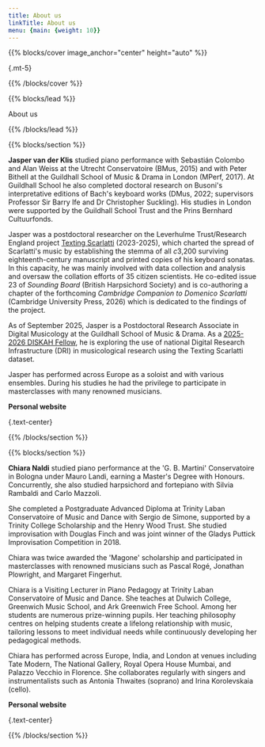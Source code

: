 ```yaml
---
title: About us
linkTitle: About us
menu: {main: {weight: 10}}
---
```


{{% blocks/cover image_anchor="center" height="auto" %}}

{.mt-5}

{{% /blocks/cover %}}

{{% blocks/lead %}}

About us

{{% /blocks/lead %}}

{{% blocks/section %}}

**Jasper van der Klis** studied piano performance with Sebastián Colombo and Alan Weiss at the Utrecht Conservatoire (BMus, 2015) and with Peter Bithell at the Guildhall School of Music & Drama in London (MPerf, 2017). At Guildhall School he also completed doctoral research on Busoni's interpretative editions of Bach's keyboard works (DMus, 2022; supervisors Professor Sir Barry Ife and Dr Christopher Suckling). His studies in London were supported by the Guildhall School Trust and the Prins Bernhard Cultuurfonds.

Jasper was a postdoctoral researcher on the Leverhulme Trust/Research England project [Texting Scarlatti](https://www.gsmd.ac.uk/textingscarlatti) (2023-2025), which charted the spread of Scarlatti's music by establishing the stemma of all *c*3,200 surviving eighteenth-century manuscript and printed copies of his keyboard sonatas. In this capacity, he was mainly involved with data collection and analysis and oversaw the collation efforts of 35 citizen scientists. He co-edited issue 23 of *Sounding Board* (British Harpsichord Society) and is co-authoring a chapter of the forthcoming *Cambridge Companion to Domenico Scarlatti* (Cambridge University Press, 2026) which is dedicated to the findings of the project.

As of September 2025, Jasper is a Postdoctoral Research Associate in Digital Musicology at the Guildhall School of Music & Drama. As a [2025-2026 DISKAH Fellow](https://culturedigitalskills.org/), he is exploring the use of national Digital Research Infrastructure (DRI) in musicological research using the Texting Scarlatti dataset.

Jasper has performed across Europe as a soloist and with various ensembles. During his studies he had the privilege to participate in masterclasses with many renowned musicians.

**Personal website**

<a href="https://www.gsmd.ac.uk/staff/jasper-van-der-klis" target="_blank"><i class="fas fa-globe fa-2x"></i></a>
<a href="https://github.com/jaspervanderklis" target="_blank"><i class="fab fa-github fa-2x"></i></a>

{.text-center}

{{% /blocks/section %}}

{{% blocks/section %}}

**Chiara Naldi** studied piano performance at the 'G. B. Martini' Conservatoire in Bologna under Mauro Landi, earning a Master's Degree with Honours. Concurrently, she also studied harpsichord and fortepiano with Silvia Rambaldi and Carlo Mazzoli.

She completed a Postgraduate Advanced Diploma at Trinity Laban Conservatoire of Music and Dance with Sergio de Simone, supported by a Trinity College Scholarship and the Henry Wood Trust. She studied improvisation with Douglas Finch and was joint winner of the Gladys Puttick Improvisation Competition in 2018.

Chiara was twice awarded the 'Magone' scholarship and participated in masterclasses with renowned musicians such as Pascal Rogé, Jonathan Plowright, and Margaret Fingerhut.

Chiara is a Visiting Lecturer in Piano Pedagogy at Trinity Laban Conservatoire of Music and Dance. She teaches at Dulwich College, Greenwich Music School, and Ark Greenwich Free School. Among her students are numerous prize-winning pupils. Her teaching philosophy centres on helping students create a lifelong relationship with music, tailoring lessons to meet individual needs while continuously developing her pedagogical methods.

Chiara has performed across Europe, India, and London at venues including Tate Modern, The National Gallery, Royal Opera House Mumbai, and Palazzo Vecchio in Florence. She collaborates regularly with singers and instrumentalists such as Antonia Thwaites (soprano) and Irina Korolevskaia (cello).

**Personal website**

<a href="https://chiaranaldi.com/" target="_blank"><i class="fas fa-globe fa-2x"></i></a>

{.text-center}

{{% /blocks/section %}}
